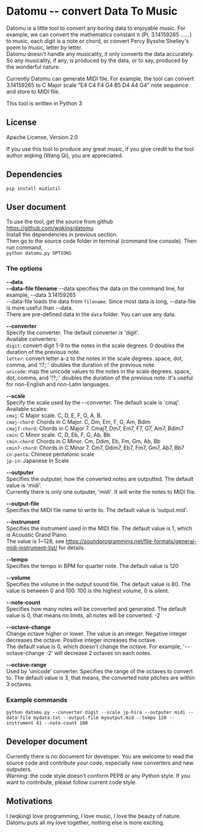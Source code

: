 # Datomu -- convert Data To Music

Datomu is a little tool to convert any boring data to enjoyable music. For example, we can convert the mathematics constant π (Pi, 3.14159265 ......) to music, each digit is a note or chord, or convert Percy Bysshe Shelley's poem to music, letter by letter.  
Datomu doesn't handle any musicality, it only converts the data accurately. So any musicality, if any, is produced by the data, or to say, produced by the wonderful nature.

Currently Datomu can generate MIDI file. For example, the tool can convert 3.14159265 to C Major scale "E4 C4 F4 G4 B5 D4 A4 G4" note sequence and store to MIDI file. 

This tool is written in Python 3

## License

Apache License, Version 2.0  

If you use this tool to produce any great music, if you give credit to the tool author wqking (Wang Qi), you are appreciated.

## Dependencies

`pip install midiutil`

## User document

To use the tool, get the source from github https://github.com/wqking/datomu  
Install the dependencies in previous section.  
Then go to the source code folder in terminal (command line console). Then run command,  
`python datomu.py OPTIONS`  

### The options

**--data**  
**--data-file filename**
--data specifies the data on the command line, for example, --data 3.14159265  
--data-file loads the data from `filename`. Since most data is long, --data-file is more useful than --data.  
There are pre-defined data in the `data` folder. You can use any data.  

**--converter**  
Specify the converter. The default converter is 'digit'.  
Availabe converters:  
`digit`: convert digit 1-9 to the notes in the scale degrees. 0 doubles the duration of the previous note.  
`letter`: convert letter a-z to the notes in the scale degrees. space, dot, comma, and '!?;:' doubles the duration of the previous note.  
`unicode`: map the unicode values to the notes in the scale degrees. space, dot, comma, and '!?;:' doubles the duration of the previous note. It's useful for non-English and non-Latin languages.

**--scale**  
Specify the scale used by the --converter. The default scale is 'cmaj'.  
Available scales:  
`cmaj`: C Major scale. C, D, E, F, G, A, B.  
`cmaj-chord`: Chords in C Major. C, Dm, Em, F, G, Am, Bdim  
`cmaj7-chord`: Chords in C Major 7. Cmaj7, Dm7, Em7, F7, G7, Am7, Bdim7  
`cmin`: C Minor scale. C, D, Eb, F, G, Ab, Bb  
`cmin-chord`: Chords in C Minor. Cm, Ddim, Eb, Fm, Gm, Ab, Bb  
`cmin7-chord`: Chords in C Minor 7. Cm7, Ddim7, Eb7, Fm7, Gm7, Ab7, Bb7  
`cn-penta`: Chinese pentatonic scale   
`jp-in`: Japanese In Scale  

**--outputer**  
Specifies the outputer, how the converted notes are outputted. The default value is 'midi'.  
Currently there is only one outputer, 'midi'. It will write the notes to MIDI file.  

**--output-file**    
Specifies the MIDI file name to write to. The default value is 'output.mid'.   

**--instrument**  
Specifies the instrument used in the MIDI file. The default value is 1, which is Acoustic Grand Piano.  
The value is 1~128, see https://soundprogramming.net/file-formats/general-midi-instrument-list/ for details.

**--tempo**  
Specifies the tempo in BPM for quarter note. The default value is 120  

**--volume**  
Specifies the volume in the output sound file. The default value is 80. The value is between 0 and 100. 100 is the highest volume, 0 is silent.  

**--note-count**  
Specifies how many notes will be converted and generated. The default value is 0, that means no limits, all notes will be converted. -2

**--octave-change**  
Change octave higher or lower. The value is an integer. Negative integer decreases the octave. Positive integer increases the octave.  
The default value is 0, which doesn't change the octave.
For example, '--octave-change -2' will decrease 2 octaves on each notes.

**--octave-range**  
Used by 'unicode' converter. Specifies the range of the octaves to convert to. The default value is 3, that means, the converted note pitches are within 3 octaves.

### Example commands

`python datomu.py --converter digit --scale jp-hira --outputer midi --data-file mydata.txt --output-file myoutput.mid --tempo 120 --instrument 41 --note-count 100`  

## Developer document

Currently there is no document for developer. You are welcome to read the source code and contribute your code, especially new converters and new outputers.  
Warning: the code style doesn't conform PEP8 or any Python style. If you want to contribute, please follow current code style.  

## Motivations

I (wqking) love programming, I love music, I love the beauty of nature. Datomu puts all my love together, nothing else is more exciting.  
